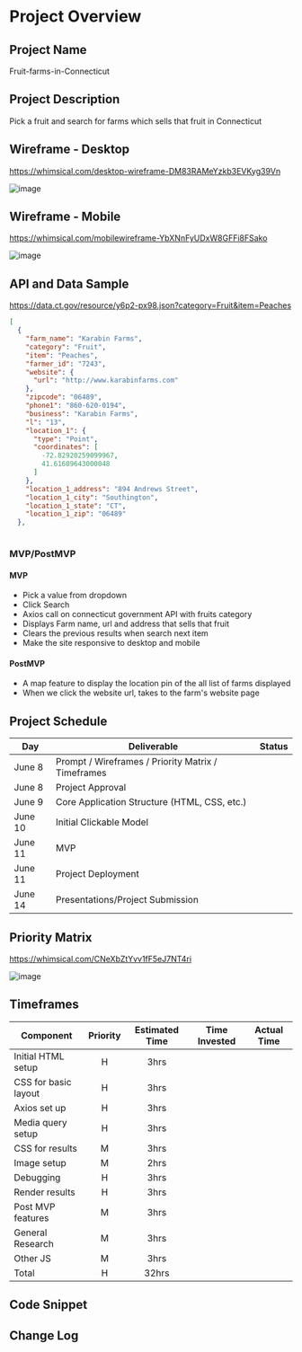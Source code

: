 # Project Overview

## Project Name
Fruit-farms-in-Connecticut

## Project Description
Pick a fruit and search for farms which sells that fruit in Connecticut 

## Wireframe - Desktop
https://whimsical.com/desktop-wireframe-DM83RAMeYzkb3EVKyg39Vn

![image](https://user-images.githubusercontent.com/84349667/121225621-52ad6900-c84f-11eb-832a-9bdc8e752f4b.png)



## Wireframe - Mobile
https://whimsical.com/mobilewireframe-YbXNnFyUDxW8GFFi8FSako

![image](https://user-images.githubusercontent.com/84349667/121225020-baaf7f80-c84e-11eb-8c8a-7a71d41724d6.png)



## API and Data Sample
https://data.ct.gov/resource/y6p2-px98.json?category=Fruit&item=Peaches
```JSON
[
  {
    "farm_name": "Karabin Farms",
    "category": "Fruit",
    "item": "Peaches",
    "farmer_id": "7243",
    "website": {
      "url": "http://www.karabinfarms.com"
    },
    "zipcode": "06489",
    "phone1": "860-620-0194",
    "business": "Karabin Farms",
    "l": "13",
    "location_1": {
      "type": "Point",
      "coordinates": [
        -72.82920259099967,
        41.61609643000048
      ]
    },
    "location_1_address": "894 Andrews Street",
    "location_1_city": "Southington",
    "location_1_state": "CT",
    "location_1_zip": "06489"
  },
  
```
  
### MVP/PostMVP
#### MVP
- Pick a value from dropdown
- Click Search
- Axios call on connecticut government API with fruits category
- Displays Farm name, url and address that sells that fruit
- Clears the previous results when search next item
- Make the site responsive to desktop and mobile

#### PostMVP
- A map feature to display the location pin of the all list of farms displayed
- When we click the website url, takes to the farm's website page

## Project Schedule
|  Day  | Deliverable | Status |
|-------|-------------| -------|
|June 8 | Prompt / Wireframes / Priority Matrix / Timeframes | 
|June 8 | Project Approval | 
|June 9| Core Application Structure (HTML, CSS, etc.) | 
|June 10| Initial Clickable Model  | 
|June 11| MVP  |                 
|June 11| Project Deployment |  
|June 14| Presentations/Project Submission | 

## Priority Matrix
https://whimsical.com/CNeXbZtYvv1fF5eJ7NT4ri

![image](https://user-images.githubusercontent.com/84349667/121206370-04dc3500-c83e-11eb-9b5a-e65ef37174ff.png)

## Timeframes
| Component | Priority | Estimated Time | Time Invested | Actual Time |
| --------- | :------: | :------------: | :-----------: | :---------: |
| Initial HTML setup | H | 3hrs| 
| CSS for basic layout | H| 3hrs| 
| Axios set up | H | 3hrs|  
| Media query setup | H | 3hrs|
| CSS for results | M| 3hrs| 
| Image setup | M | 2hrs|
| Debugging | H | 3hrs| 
| Render results | H | 3hrs| 
| Post MVP features | M | 3hrs|
| General Research | M | 3hrs| 
| Other JS | M | 3hrs|
| Total | H | 32hrs| 

## Code Snippet

## Change Log

